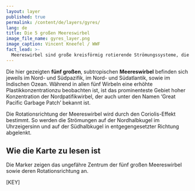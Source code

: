 ```yaml
---
layout: layer
published: true
permalink: /content/de/layers/gyres/
lang: de
title: Die 5 großen Meereswirbel
image_file_name: gyres_layer.png
image_caption: Vincent Kneefel / WWF
fact_lead: >-
  Meereswirbel sind große kreisförmig rotierende Strömungssysteme, die vor allem von den vorherrschenden Winde verursacht werden. Ihre Rotationsrichtung wird dabei von der Rotation der Erde beeinflusst. Im Zentrum dieser Wirbel herrschen meist schwächere Winde und Strömungen, so dass hier treibendes Plastik verlangsamt wird, sich sammelt und so zu großen Gebieten erhöhter Plastikkonzentration führt.
---
```


Die hier gezeigten **fünf großen**, subtropischen **Meereswirbel** befinden sich jeweils im Nord- und Südpazifik, im Nord- und Südatlantik, sowie im Indischen Ozean. Während in allen fünf Wirbeln eine erhöhte Plastikkonzentrationzu beobachten ist, ist das prominenteste Gebiet hoher Konzentration der Nordpatifikwirbel, der auch unter den Namen ‘Great Pacific Garbage Patch’ bekannt ist.

Die Rotationsrichtung der Meereswirbel wird durch den Coriolis-Effekt bestimmt. So werden die Strömungen auf der Nordhalbkugel im Uhrzeigersinn und auf der Südhalbkugel in entgegengesetzter Richtung abgelenkt.

## Wie die Karte zu lesen ist

Die Marker zeigen das ungefähre Zentrum der fünf großen Meereswirbel sowie deren Rotationsrichtung an.

[KEY]
